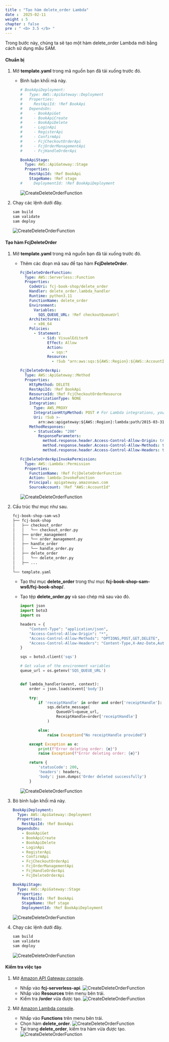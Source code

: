 ```yaml
---
title : "Tạo hàm delete_order Lambda"
date :  2025-02-11
weight : 5
chapter : false
pre : " <b> 3.5 </b> "
---
```

Trong bước này, chúng ta sẽ tạo một hàm delete_order Lambda mới bằng cách sử dụng mẫu SAM.

#### Chuẩn bị

1. Mở **template.yaml** trong mã nguồn bạn đã tải xuống trước đó.
    - Bình luận khối mã này.

      ```yaml
      # BookApiDeployment:
      #   Type: AWS::ApiGateway::Deployment
      #   Properties:
      #     RestApiId: !Ref BookApi
      #   DependsOn:
      #     - BookApiGet
      #     - BookApiCreate
      #     - BookApiDelete
      #     - LoginApi
      #     - RegisterApi
      #     - ConfirmApi
      #     - FcjCheckoutOrderApi
      #     - FcjOrderManagementApi
      #     - FcjHandleOrderApi

      BookApiStage:
        Type: AWS::ApiGateway::Stage
        Properties:
          RestApiId: !Ref BookApi
          StageName: !Ref stage
      #     DeploymentId: !Ref BookApiDeployment
      ```

      ![CreateDeleteOrderFunction](/images/temp/1/33.png?width=90pc)

2. Chạy các lệnh dưới đây.

    ```bash
    sam build
    sam validate
    sam deploy
    ```

    ![CreateDeleteOrderFunction](/images/temp/1/35.png?width=90pc)

#### Tạo hàm FcjDeleteOrder

1. Mở **template.yaml** trong mã nguồn bạn đã tải xuống trước đó.
    - Thêm các đoạn mã sau để tạo hàm **FcjDeleteOrder**.

      ```yaml
      FcjDeleteOrderFunction:
        Type: AWS::Serverless::Function
        Properties:
          CodeUri: fcj-book-shop/delete_order
          Handler: delete_order.lambda_handler
          Runtime: python3.11
          FunctionName: delete_order
          Environment:
            Variables:
              SQS_QUEUE_URL: !Ref checkoutQueueUrl
          Architectures:
            - x86_64
          Policies:
            - Statement:
                - Sid: VisualEditor0
                  Effect: Allow
                  Action:
                    - sqs:*
                  Resource:
                    - !Sub "arn:aws:sqs:${AWS::Region}:${AWS::AccountId}:${checkoutQueueName}"

      FcjDeleteOrderApi:
        Type: AWS::ApiGateway::Method
        Properties:
          HttpMethod: DELETE
          RestApiId: !Ref BookApi
          ResourceId: !Ref FcjCheckoutOrderResource
          AuthorizationType: NONE
          Integration:
            Type: AWS_PROXY
            IntegrationHttpMethod: POST # For Lambda integrations, you must set the integration method to POST
            Uri: !Sub >-
              arn:aws:apigateway:${AWS::Region}:lambda:path/2015-03-31/functions/${FcjDeleteOrderFunction.Arn}/invocations
          MethodResponses:
            - StatusCode: "200"
              ResponseParameters:
                method.response.header.Access-Control-Allow-Origin: true
                method.response.header.Access-Control-Allow-Methods: true
                method.response.header.Access-Control-Allow-Headers: true

      FcjDeleteOrderApiInvokePermission:
        Type: AWS::Lambda::Permission
        Properties:
          FunctionName: !Ref FcjDeleteOrderFunction
          Action: lambda:InvokeFunction
          Principal: apigateway.amazonaws.com
          SourceAccount: !Ref "AWS::AccountId"
      ```

      ![CreateDeleteOrderFunction](/images/temp/1/57.png?width=90pc)

2. Cấu trúc thư mục như sau.

    ```bash
    fcj-book-shop-sam-ws3
    ├── fcj-book-shop
    │   ├── checkout_order
    │   │   └── checkout_order.py
    │   ├── order_management
    │   │   └── order_management.py
    │   ├── handle_order
    │   │   └── handle_order.py
    │   ├── delete_order
    │   │   └── delete_order.py
    │   ├── ...
    │
    └── template.yaml
    ```

    - Tạo thư mục **delete_order** trong thư mục **fcj-book-shop-sam-ws6/fcj-book-shop/**.
    - Tạo tệp **delete_order.py** và sao chép mã sau vào đó.

      ```py
      import json
      import boto3
      import os

      headers = {
          "Content-Type": "application/json",
          "Access-Control-Allow-Origin": "*",
          "Access-Control-Allow-Methods": "OPTIONS,POST,GET,DELETE",
          "Access-Control-Allow-Headers": "Content-Type,X-Amz-Date,Authorization,X-Api-Key,X-Amz-Security-Token"
      }

      sqs = boto3.client('sqs')

      # Get value of the environment variables
      queue_url = os.getenv('SQS_QUEUE_URL')


      def lambda_handler(event, context):
          order = json.loads(event['body'])

          try:
              if 'receiptHandle' in order and order['receiptHandle']:
                  sqs.delete_message(
                      QueueUrl=queue_url,
                      ReceiptHandle=order['receiptHandle']
                  )

              else:
                  raise Exception("No receiptHandle provided")

          except Exception as e:
              print(f"Error deleting order: {e}")
              raise Exception(f"Error deleting order: {e}")

          return {
              'statusCode': 200,
              'headers': headers,
              'body': json.dumps('Order deleted successfully')
          }
      ```

      ![CreateDeleteOrderFunction](/images/temp/1/58.png?width=90pc)

3. Bỏ bình luận khối mã này.

    ```yaml
    BookApiDeployment:
      Type: AWS::ApiGateway::Deployment
      Properties:
        RestApiId: !Ref BookApi
      DependsOn:
        - BookApiGet
        - BookApiCreate
        - BookApiDelete
        - LoginApi
        - RegisterApi
        - ConfirmApi
        - FcjCheckoutOrderApi
        - FcjOrderManagementApi
        - FcjHandleOrderApi
        - FcjDeleteOrderApi

    BookApiStage:
      Type: AWS::ApiGateway::Stage
      Properties:
        RestApiId: !Ref BookApi
        StageName: !Ref stage
        DeploymentId: !Ref BookApiDeployment
    ```

    ![CreateDeleteOrderFunction](/images/temp/1/59.png?width=90pc)

4. Chạy các lệnh dưới đây.

    ```bash
    sam build
    sam validate
    sam deploy
    ```

    ![CreateDeleteOrderFunction](/images/temp/1/60.png?width=90pc)

#### Kiểm tra việc tạo

1. Mở [Amazon API Gateway console](https://us-east-1.console.aws.amazon.com/apigateway/main/apis?region=us-east-1).
    - Nhấp vào **fcj-serverless-api**.
      ![CreateDeleteOrderFunction](/images/temp/1/38.png?width=90pc)
    - Nhấp vào **Resources** trên menu bên trái.
    - Kiểm tra **/order** vừa được tạo.
      ![CreateDeleteOrderFunction](/images/temp/1/61.png?width=90pc)

2. Mở [Amazon Lambda console](https://us-east-1.console.aws.amazon.com/lambda/home?region=us-east-1#/functions).
    - Nhấp vào **Functions** trên menu bên trái.
    - Chọn hàm **delete_order**.
      ![CreateDeleteOrderFunction](/images/temp/1/62.png?width=90pc)
    - Tại trang **delete_order**, kiểm tra hàm vừa được tạo.
      ![CreateDeleteOrderFunction](/images/temp/1/63.png?width=90pc)
